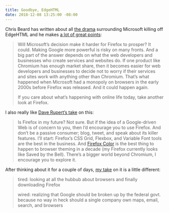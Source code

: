```yaml
---
title: Goodbye, EdgeHTML
date: 2018-12-08 13:25:00 -08:00
---
```


Chris Beard has written about all [the drama](https://twitter.com/robinrendle/status/1070111363563872256) surrounding Microsoft killing off EdgeHTML and he makes [a lot of great points](https://blog.mozilla.org/blog/2018/12/06/goodbye-edge/):

> Will Microsoft’s decision make it harder for Firefox to prosper? It could. Making Google more powerful is risky on many fronts. And a big part of the answer depends on what the web developers and businesses who create services and websites do. If one product like Chromium has enough market share, then it becomes easier for web developers and businesses to decide not to worry if their services and sites work with anything other than Chromium. That’s what happened when Microsoft had a monopoly on browsers in the early 2000s before Firefox was released. And it could happen again.
>
> If you care about what’s happening with online life today, take another look at Firefox.

I also really like [Dave Rupert’s take](https://daverupert.com/2018/12/edge-goes-chromium/) on this: 

> Is Firefox in my future? Not sure. But if the idea of a Google-driven Web is of concern to you, then I’d encourage you to use Firefox. And don’t be a passive consumer; blog, tweet, and speak about its killer features. I’ll start: Firefox’s CSS Grid, Flexbox, and Variable Font tools are the best in the business. And [Firefox Color](https://color.firefox.com/) is the best thing to happen to browser theming in a decade (my Firefox currently looks like Saved by the Bell). There’s a bigger world beyond Chromium, I encourage you to explore it.

After thinking about it for a couple of days, [my take](https://twitter.com/robinrendle/status/1071188169809264640) on it is a little different:

> tired: looking at all the hubbub about browsers and finally downloading Firefox 
>
> wired: realizing that Google should be broken up by the federal govt. because no way in heck should a single company own maps, email, search, and browsers

